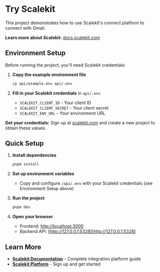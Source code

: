 # Try Scalekit


This project demonstrates how to use Scalekit's connect platform to connect with Gmail.

**Learn more about Scalekit:** [docs.scalekit.com](https://docs.scalekit.com)

## Environment Setup

Before running the project, you'll need Scalekit credentials:

1. **Copy the example environment file**
   ```bash
   cp api/example.env api/.env
   ```

2. **Fill in your Scalekit credentials** in `api/.env`
   - `SCALEKIT_CLIENT_ID` - Your client ID
   - `SCALEKIT_CLIENT_SECRET` - Your client secret  
   - `SCALEKIT_ENV_URL` - Your environment URL

**Get your credentials:** Sign up at [scalekit.com](https://scalekit.com) and create a new project to obtain these values.

## Quick Setup

1. **Install dependencies**
   ```bash
   pnpm install
   ```

2. **Set up environment variables**
   - Copy and configure `/api/.env` with your Scalekit credentials (see Environment Setup above)

3. **Run the project**
   ```bash
   pnpm dev
   ```

4. **Open your browser**
   - Frontend: [http://localhost:3000](http://localhost:3000)
   - Backend API: [http://127.0.0.1:5328](http://127.0.0.1:5328)

## Learn More

- **[Scalekit Documentation](https://docs.scalekit.com/)** - Complete integration platform guide
- **[Scalekit Platform](https://scalekit.com)** - Sign up and get started